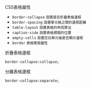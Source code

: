 CSS表格屬性
- `border-collapse` <small>設置是否折疊表格邊框</small>
- `border-spacing` <small>設置單元格之間的邊框距離</small>
- `table-layout` <small>設置表格的佈局算法</small>
- `caption-side` <small>設置表格標題的位置</small>
- `empty-cells` <small>設置空白單元格是否顯示邊框</small>
- `border` <small>表格簡寫屬性</small>

折疊表格邊框
```
border-collapse:collapse;
```

分離表格邊框
```
border-collapse:separate;
```